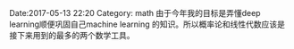 <!-- Title: 线性代数review -->
Date:2017-05-13 22:20
Category: math
由于今年我的目标是弄懂deep learning顺便巩固自己machine learning 的知识。所以概率论和线性代数应该是接下来用到的最多的两个数学工具。 
